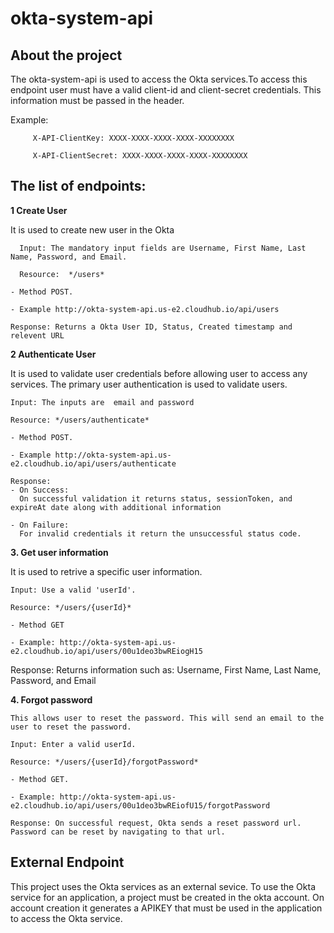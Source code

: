 # okta-system-api

## About the project

The okta-system-api is used to access the Okta services.To access this endpoint user must have a valid client-id and client-secret credentials.
This information must be passed in the header. 

Example: 

         X-API-ClientKey: XXXX-XXXX-XXXX-XXXX-XXXXXXXX

         X-API-ClientSecret: XXXX-XXXX-XXXX-XXXX-XXXXXXXX
         
## The list of endpoints:

**1 Create User**
  
   It is used to create new user in the Okta
     
      Input: The mandatory input fields are Username, First Name, Last Name, Password, and Email.
  
      Resource:  */users*
    
    - Method POST. 
    
    - Example http://okta-system-api.us-e2.cloudhub.io/api/users
    
    Response: Returns a Okta User ID, Status, Created timestamp and relevent URL
    
 **2 Authenticate User**
  
  It is used to validate user credentials before allowing user to access any services. The primary user authentication is used to validate users. 
    
    Input: The inputs are  email and password 
    
    Resource: */users/authenticate*  
    
    - Method POST. 
    
    - Example http://okta-system-api.us-e2.cloudhub.io/api/users/authenticate
    
    Response:
    - On Success: 
      On successful validation it returns status, sessionToken, and expireAt date along with additional information
      
    - On Failure:    
      For invalid credentials it return the unsuccessful status code.
    
**3. Get user information**
 
   It is used to retrive a specific user information.
    
    Input: Use a valid 'userId'.
   
    Resource: */users/{userId}*
    
    - Method GET
    
    - Example: http://okta-system-api.us-e2.cloudhub.io/api/users/00u1deo3bwREiogH15
    
   Response: Returns information such as: Username, First Name, Last Name, Password, and Email
    
    
 **4. Forgot password**
    
    This allows user to reset the password. This will send an email to the user to reset the password.
    
    Input: Enter a valid userId.
   
    Resource: */users/{userId}/forgotPassword*
    
    - Method GET. 
    
    - Example: http://okta-system-api.us-e2.cloudhub.io/api/users/00u1deo3bwREiofU15/forgotPassword
    
    Response: On successful request, Okta sends a reset password url. Password can be reset by navigating to that url.
    
    
  ## External Endpoint
  
  This project uses the Okta services as an external sevice. To use the Okta service for an application, a project must be created in the okta account. 
  On account creation it generates a APIKEY that must be used in the application to access the Okta service.
